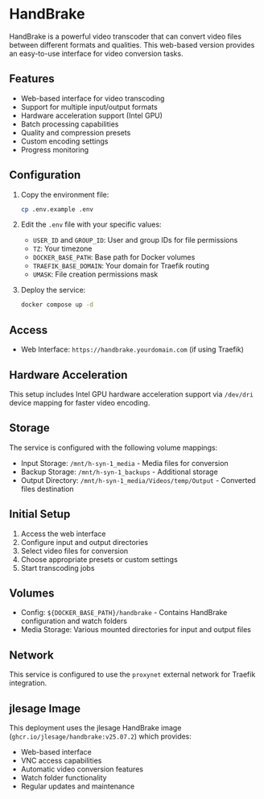 # HandBrake

HandBrake is a powerful video transcoder that can convert video files between different formats and qualities. This web-based version provides an easy-to-use interface for video conversion tasks.

## Features

- Web-based interface for video transcoding
- Support for multiple input/output formats
- Hardware acceleration support (Intel GPU)
- Batch processing capabilities
- Quality and compression presets
- Custom encoding settings
- Progress monitoring

## Configuration

1. Copy the environment file:
   ```bash
   cp .env.example .env
   ```

2. Edit the `.env` file with your specific values:
   - `USER_ID` and `GROUP_ID`: User and group IDs for file permissions
   - `TZ`: Your timezone
   - `DOCKER_BASE_PATH`: Base path for Docker volumes
   - `TRAEFIK_BASE_DOMAIN`: Your domain for Traefik routing
   - `UMASK`: File creation permissions mask

3. Deploy the service:
   ```bash
   docker compose up -d
   ```

## Access

- Web Interface: `https://handbrake.yourdomain.com` (if using Traefik)

## Hardware Acceleration

This setup includes Intel GPU hardware acceleration support via `/dev/dri` device mapping for faster video encoding.

## Storage

The service is configured with the following volume mappings:
- Input Storage: `/mnt/h-syn-1_media` - Media files for conversion
- Backup Storage: `/mnt/h-syn-1_backups` - Additional storage
- Output Directory: `/mnt/h-syn-1_media/Videos/temp/Output` - Converted files destination

## Initial Setup

1. Access the web interface
2. Configure input and output directories
3. Select video files for conversion
4. Choose appropriate presets or custom settings
5. Start transcoding jobs

## Volumes

- Config: `${DOCKER_BASE_PATH}/handbrake` - Contains HandBrake configuration and watch folders
- Media Storage: Various mounted directories for input and output files

## Network

This service is configured to use the `proxynet` external network for Traefik integration.

## jlesage Image

This deployment uses the jlesage HandBrake image (`ghcr.io/jlesage/handbrake:v25.07.2`) which provides:

- Web-based interface
- VNC access capabilities
- Automatic video conversion features
- Watch folder functionality
- Regular updates and maintenance
